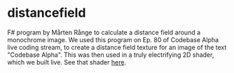 # distancefield
F# program by Mårten Rånge to calculate a distance field around a monochrome image. We used this program on Ep. 80 of Codebase Alpha live coding stream, to create a distance field texture for an image of the text "Codebase Alpha". This was then used in a truly electrifying 2D shader, which we built live. See that shader [here](https://essenbee.github.io/lightning).
